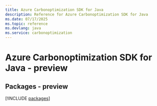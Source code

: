 ```yaml
---
title: Azure Carbonoptimization SDK for Java
description: Reference for Azure Carbonoptimization SDK for Java
ms.date: 07/17/2025
ms.topic: reference
ms.devlang: java
ms.service: carbonoptimization
---
```

# Azure Carbonoptimization SDK for Java - preview
## Packages - preview
[!INCLUDE [packages](carbonoptimization-index.md)]
